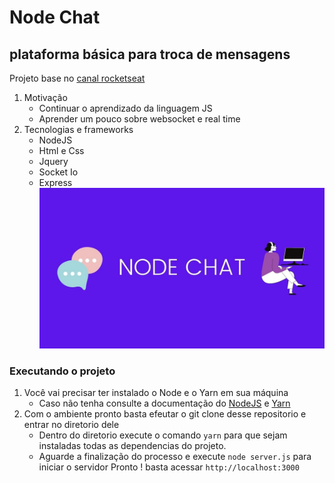 # Node Chat
## plataforma básica para troca de mensagens
Projeto base no [canal rocketseat](https://www.youtube.com/watch?v=-jXfKDYJJvo)
1. Motivação
    - Continuar o aprendizado da linguagem JS
    - Aprender um pouco sobre websocket e real time
2. Tecnologias e frameworks 
    - NodeJS
    - Html e Css
    - Jquery
    - Socket Io
    - Express
![Tela da plataforma](public/tela.jpg)
### Executando o projeto
1. Você vai precisar ter instalado o Node e o Yarn em sua máquina
    - Caso não tenha consulte a documentação do [NodeJS](https://nodejs.org/en/) e [Yarn](https://yarnpkg.com/)
2. Com o ambiente pronto basta efeutar o git clone desse repositorio e entrar no diretorio dele
    - Dentro do diretorio execute o comando `yarn` para que sejam instaladas todas as dependencias do projeto.
    - Aguarde a finalização do processo e execute `node server.js` para iniciar o servidor
Pronto ! basta acessar `http://localhost:3000`


